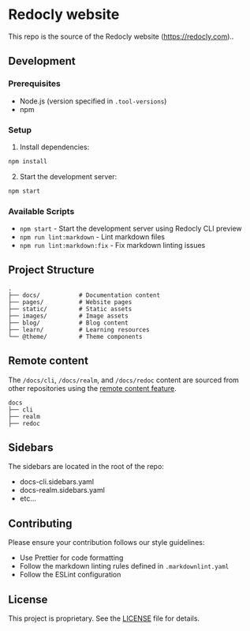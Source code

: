 # Redocly website

This repo is the source of the Redocly website (https://redocly.com)..

## Development

### Prerequisites

- Node.js (version specified in `.tool-versions`)
- npm

### Setup

1. Install dependencies:
```bash
npm install
```

2. Start the development server:
```bash
npm start
```

### Available Scripts

- `npm start` - Start the development server using Redocly CLI preview
- `npm run lint:markdown` - Lint markdown files
- `npm run lint:markdown:fix` - Fix markdown linting issues

## Project Structure

```
.
├── docs/           # Documentation content
├── pages/          # Website pages
├── static/         # Static assets
├── images/         # Image assets
├── blog/           # Blog content
├── learn/          # Learning resources
└── @theme/         # Theme components
```

## Remote content

The `/docs/cli`, `/docs/realm`, and `/docs/redoc` content are sourced from other repositories using the [remote content feature](https://redocly.com/docs/realm/setup/concepts/remote-content).

```treeview
docs
├── cli
├── realm
├── redoc
```

## Sidebars

The sidebars are located in the root of the repo:

- docs-cli.sidebars.yaml
- docs-realm.sidebars.yaml
- etc...

## Contributing

Please ensure your contribution follows our style guidelines:
- Use Prettier for code formatting
- Follow the markdown linting rules defined in `.markdownlint.yaml`
- Follow the ESLint configuration

## License

This project is proprietary. See the [LICENSE](LICENSE) file for details.
